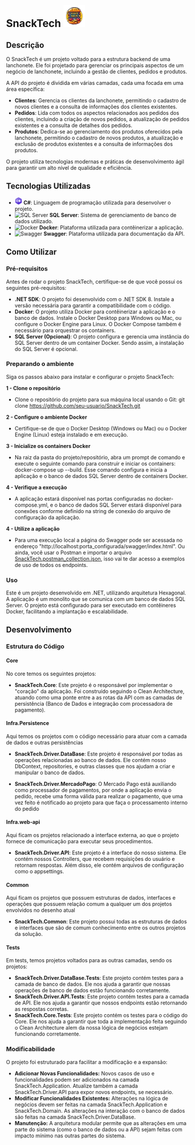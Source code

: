 # SnackTech ![ ](LogoSnackTech.png)

## Descrição

O SnackTech é um projeto voltado para a estrutura backend de uma lanchonete. Ele foi projetado para gerenciar os principais aspectos de um negócio de lanchonete, incluindo a gestão de clientes, pedidos e produtos.

A API do projeto é dividida em várias camadas, cada uma focada em uma área específica:

- **Clientes**: Gerencia os clientes da lanchonete, permitindo o cadastro de novos clientes e a consulta de informações dos clientes existentes.
- **Pedidos**: Lida com todos os aspectos relacionados aos pedidos dos clientes, incluindo a criação de novos pedidos, a atualização de pedidos existentes e a consulta de detalhes dos pedidos.
- **Produtos**: Dedica-se ao gerenciamento dos produtos oferecidos pela lanchonete, permitindo o cadastro de novos produtos, a atualização e exclusão de produtos existentes e a consulta de informações dos produtos.

O projeto utiliza tecnologias modernas e práticas de desenvolvimento ágil para garantir um alto nível de qualidade e eficiência.

## Tecnologias Utilizadas

- <img src="https://raw.githubusercontent.com/github/explore/main/topics/csharp/csharp.png" alt="C#" width="20"/> **C#**: Linguagem de programação utilizada para desenvolver o projeto.
- <img src="https://www.svgrepo.com/show/303229/microsoft-sql-server-logo.svg" alt="SQL Server" width="20"/> **SQL Server**: Sistema de gerenciamento de banco de dados utilizado.
- <img src="https://www.docker.com/wp-content/uploads/2022/03/Moby-logo.png" alt="Docker" width="20"/> **Docker**: Plataforma utilizada para contêinerizar a aplicação.
- <img src="https://static1.smartbear.co/swagger/media/assets/swagger_fav.png" alt="Swagger" width="20"/> **Swagger**: Plataforma utilizada para documentação da API.

## Como Utilizar

### Pré-requisitos

Antes de rodar o projeto SnackTech, certifique-se de que você possui os seguintes pré-requisitos:

- **.NET SDK**: O projeto foi desenvolvido com o .NET SDK 8. Instale a versão necessária para garantir a compatibilidade com o código.
- **Docker**: O projeto utiliza Docker para contêinerizar a aplicação e o banco de dados. Instale o Docker Desktop para Windows ou Mac, ou configure o Docker Engine para Linux. O Docker Compose também é necessário para orquestrar os containers.
- **SQL Server (Opcional)**: O projeto configura e gerencia uma instância do SQL Server dentro de um container Docker. Sendo assim, a instalação do SQL Server é opcional.

### Preparando o ambiente

Siga os passos abaixo para instalar e configurar o projeto SnackTech:

**1 - Clone o repositório** 
- Clone o repositório do projeto para sua máquina local usando o Git: git clone https://github.com/seu-usuario/SnackTech.git

**2 - Configure o ambiente Docker** 
- Certifique-se de que o Docker Desktop (Windows ou Mac) ou o Docker Engine (Linux) esteja instalado e em execução.

**3 - Inicialize os containers Docker**
- Na raiz da pasta do projeto/repositório, abra um prompt de comando e execute o seguinte comando para construir e iniciar os containers: docker-compose up --build. Esse comando configura e inicia a aplicação e o banco de dados SQL Server dentro de containers Docker.

**4 - Verifique a execução**
- A aplicação estará disponível nas portas configuradas no docker-compose.yml, e o banco de dados SQL Server estará disponível para conexões conforme definido na string de conexão do arquivo de configuração da aplicação.

**4 - Utilize a aplicação**
- Para uma execução local a página do Swagger pode ser acessada no endereço "http://localhost:porta_configurada/swagger/index.html". Ou ainda, você usar o Postman e importar o arquivo [SnackTech.postman_collection.json](SnackTech.postman_collection.json), isso vai te dar acesso a exemplos de uso de todos os endpoints.

### Uso

Este é um projeto desenvolvido em .NET, utilizando arquitetura Hexagonal. A aplicação é um monolito que se comunica com um banco de dados SQL Server. O projeto está configurado para ser executado em contêineres Docker, facilitando a implantação e escalabilidade.

## Desenvolvimento

### Estrutura do Código

#### Core
No core temos os seguintes projetos:
- **SnackTech.Core**: Este projeto é o responsável por implementar o "coração" da aplicação. Foi construído seguindo o Clean Architecture, atuando como uma ponte entre a as rotas da API com as camadas de persistência (Banco de Dados e integração com processadora de pagamento). 

#### Infra.Persistence
Aqui temos os projetos com o código necessário para atuar com a camada de dados e outras persistências

- **SnackTech.Driver.DataBase**: Este projeto é responsável por todas as operações relacionadas ao banco de dados. Ele contém nosso DbContext, repositories, e outras classes que nos ajudam a criar e manipular o banco de dados.

- **SnackTech.Driver.MercadoPago**: O Mercado Pago está auxiliando como processador de pagamentos, por onde a aplicação envia o pedido, recebe uma forma válida para realizar o pagamento, que uma vez feito é notificado ao projeto para que faça o processamento interno do pedido

#### Infra.web-api
Aqui ficam os projetos relacionado a interface externa, ao que o projeto fornece de comunicação para executar seus procedimentos.

- **SnackTech.Driver.API**: Este projeto é a interface do nosso sistema. Ele contém nossos Controllers, que recebem requisições do usuário e retornam respostas. Além disso, ele contém arquivos de configuração como o appsettings.

#### Common
Aqui ficam os projetos que possuem estruturas de dados, interfaces e operações que possuem relação comum a qualquer um dos projetos envolvidos no desenho atual

- **SnackTech.Common**: Este projeto possui todas as estruturas de dados e interfaces que são de comum conhecimento entre os outros projetos da solução.

#### Tests
Em tests, temos projetos voltados para as outras camadas, sendo os projetos:

- **SnackTech.Driver.DataBase.Tests**: Este projeto contém testes para a camada de banco de dados. Ele nos ajuda a garantir que nossas operações de banco de dados estão funcionando corretamente.
- **SnackTech.Driver.API.Tests**: Este projeto contém testes para a camada de API. Ele nos ajuda a garantir que nossos endpoints estão retornando as respostas corretas.
- **SnackTech.Core.Tests**: Este projeto contém os testes para o código do Core. Ele nos ajuda a garantir que toda a implementação feita seguindo o Clean Architecture alem da nossa lógica de negócios estejam funcionando corretamente.


### Modificabilidade

O projeto foi estruturado para facilitar a modificação e a expansão:

- **Adicionar Novas Funcionalidades:** Novos casos de uso e funcionalidades podem ser adicionados na camada SnackTech.Application. Atualize também a camada SnackTech.Driver.API para expor novos endpoints, se necessário.
- **Modificar Funcionalidades Existentes:** Alterações na lógica de negócios devem ser feitas na camada SnackTech.Application e SnackTech.Domain. As alterações na interação com o banco de dados são feitas na camada SnackTech.Driver.DataBase.
- **Manutenção:** A arquitetura modular permite que as alterações em uma parte do sistema (como o banco de dados ou a API) sejam feitas com impacto mínimo nas outras partes do sistema.
